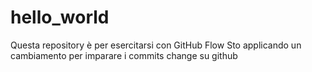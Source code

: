 # hello_world
Questa repository è per esercitarsi con GitHub Flow
Sto applicando un cambiamento per imparare i commits change su github
